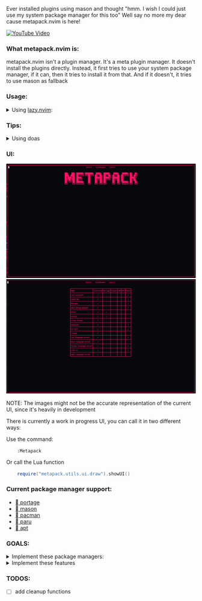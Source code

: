 Ever installed plugins using mason and thought "hmm. I wish I could just use
my system package manager for this too" Well say no more my dear cause
metapack.nvim is here!

[![YouTube Video](https://img.youtube.com/vi/3dRy8ad6oHM/0.jpg)](https://www.youtube.com/watch?v=3dRy8ad6oHM)

### What metapack.nvim is:
metapack.nvim isn't a plugin manager. It's a meta plugin manager. It doesn't
install the plugins directly. Instead, it first tries to use your system
package manager, if it can, then it tries to install it from that. And if it
doesn't, it tries to use mason as fallback

### Usage:
<details>
    <summary>Using <a href="https://github.com/folke/lazy.nvim">lazy.nvim</a>:</summary>

```lua
    {
        "ingenarel/metapack.nvim",
        dependencies = {
            {
                "williamboman/mason.nvim", -- will try to make this optional in future
                config = true,
            },
        },
        config = function()
            require("metapack").setup{
                ensure_installed = {
                    --lsp
                    "pyright", -- package could be string for simple use
                    "clangd",
                    {
                        "lua-language-server",
                        portage = true,
                        os = "gentoo"
                    }, -- or it could be a table specifying stuff,
                    {
                        "lua-language-server-git",
                        aur = true,
                        os = "arch",
                        exec = "lua-language-server"
                    }, -- you can use execName if the package name isn't the same as the executable name
                    "bash-language-server",
                    "termux-language-server",
                    "ltex-ls",
                    "yaml-language-server",
                    --lsp
                    --dap
                    { "codelldb", mason = true}, -- if you use table, it's not idiotproof, so if you name a plugin wrong, that's on you.
                    "debugpy",
                    --dap
                    --formatter
                    "black",
                    "stylua",
                    "clang-format",
                    "beautysh",
                    --formatter
                }
            }
        end,
    }
```
</details>

### Tips:

<details>
    <summary> Using doas </summary>

Metapack works with sudo when trying to interact with your package
manager. But it can also use doas.

```lua
    require("metapack").setup{
        ensure_installed =(
            {
                --packages
            },
            doas = true
        }
```

</details>

### UI:

![Main Menu](images/main-menu.png)
![Packages](images/package-menu.png)

NOTE: The images might not be the accurate representation of the current UI,
since it's heavily in development

There is currently a work in progress UI, you can call it in two different
ways:


Use the command:
```vim
    :Metapack
```
Or call the Lua function

```lua
    require("metapack.utils.ui.draw").showUI()
```

### Current package manager support:
- [ portage](https://wiki.gentoo.org/wiki/Portage)
- [ mason](https://github.com/williamboman/mason.nvim)
- [󰣇 pacman](https://wiki.archlinux.org/title/Pacman)
- [󰣇 paru](https://github.com/Morganamilo/paru)
- [󰣚 apt](https://en.wikipedia.org/wiki/APT_(software))

### GOALS:
<details>
    <summary> Implement these package managers:</summary>

- [ ] building from source
- [ ] cargo
- [ ] dnf
- [ ] luarocks
- [ ] npm
- [ ] pip
- [ ] scoop
- [x] apt
- [x] yay
- [x] pacman
- [x] paru

</details>

<details>
    <summary> Implement these features </summary>

- Specifying:
    - [ ] version
    - [ ] commit hash
    - [x] ~operating system / Linux distro~
    - [x] ~package manager~

- Features:
    - [ ] A logger for managing, cleaning, deleting and updating packages.
    - [ ] Work with gentoo USE flags
        some stuff in gentoo, like codelldb and clang-format, are not separate
        packages, but instead they are USE flags in the clang package

</details>

### TODOS:
- [ ] add cleanup functions
<!-- vim: set textwidth=78: -->
